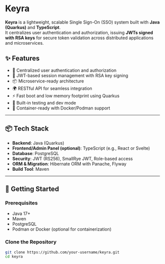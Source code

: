 # Keyra

**Keyra** is a lightweight, scalable Single Sign-On (SSO) system built with **Java (Quarkus)** and **TypeScript**.  
It centralizes user authentication and authorization, issuing **JWTs signed with RSA keys** for secure token validation across distributed applications and microservices.

## ✨ Features

- 🔐 Centralized user authentication and authorization
- 🪪 JWT-based session management with RSA key signing
- 📦 Microservice-ready architecture
- 🌍 RESTful API for seamless integration
- ⚡ Fast boot and low memory footprint using Quarkus
- 🧪 Built-in testing and dev mode
- 🐳 Container-ready with Docker/Podman support

---

## 📦 Tech Stack

- **Backend**: Java (Quarkus)
- **Frontend/Admin Panel (optional)**: TypeScript (e.g., React or Svelte)
- **Database**: PostgreSQL
- **Security**: JWT (RS256), SmallRye JWT, Role-based access
- **ORM & Migration**: Hibernate ORM with Panache, Flyway
- **Build Tool**: Maven

---

## 🚀 Getting Started

### Prerequisites

- Java 17+
- Maven
- PostgreSQL
- Podman or Docker (optional for containerization)

### Clone the Repository

```bash
git clone https://github.com/your-username/keyra.git
cd keyra
